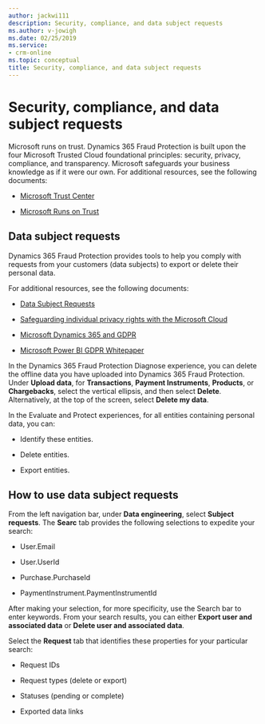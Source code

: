 ```yaml
---
author: jackwi111
description: Security, compliance, and data subject requests
ms.author: v-jowigh
ms.date: 02/25/2019
ms.service:
- crm-online
ms.topic: conceptual
title: Security, compliance, and data subject requests
---
```



# Security, compliance, and data subject requests

Microsoft runs on trust. Dynamics 365 Fraud Protection is built upon the four Microsoft Trusted Cloud foundational principles: security, privacy, compliance, and transparency. Microsoft safeguards your business knowledge as if it were our own.
For additional resources, see the following documents:

- [Microsoft Trust Center](https://www.microsoft.com/en-us/trustcenter/default.aspx)

- [Microsoft Runs on Trust](https://www.microsoft.com/en-us/legal/compliance/integrity)

## Data subject requests

Dynamics 365 Fraud Protection provides tools to help you comply with requests from your customers (data subjects) to export or delete their personal data.

For additional resources, see the following documents:

- [Data Subject Requests](https://docs.microsoft.com/en-us/microsoft-365/compliance/gdpr-data-subject-requests)

- [Safeguarding individual privacy rights with the Microsoft Cloud](https://www.microsoft.com/en-us/trustcenter/privacy/gdpr/gdpr-overview)

- [Microsoft Dynamics 365 and GDPR](https://docs.microsoft.com/en-us/dynamics365/get-started/gdpr/index)

- [Microsoft Power BI GDPR Whitepaper](https://powerbi.microsoft.com/en-us/blog/power-bi-gdpr-whitepaper-is-now-available/)

In the Dynamics 365 Fraud Protection Diagnose experience, you can delete the offline data you have uploaded into Dynamics 365 Fraud Protection. Under **Upload data**, for **Transactions**, **Payment Instruments**, **Products**, or **Chargebacks**, select the vertical ellipsis, and then select **Delete**. Alternatively, at the top of the screen, select **Delete my data**.

In the Evaluate and Protect experiences, for all entities containing personal data, you can:

- Identify these entities.

- Delete entities.

- Export entities.

## How to use data subject requests

From the left navigation bar, under **Data engineering**, select **Subject requests**. The **Searc** tab provides the following selections to expedite your search:

- User.Email

- User.UserId

- Purchase.PurchaseId

- PaymentInstrument.PaymentInstrumentId

After making your selection, for more specificity, use the Search bar to enter keywords. From your search results, you can either **Export user and associated data** or **Delete user and associated data**.

Select the **Request** tab that identifies these properties for your particular search:

- Request IDs

- Request types (delete or export)

- Statuses (pending or complete)

- Exported data links
